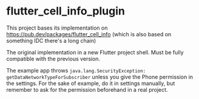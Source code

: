 # flutter_cell_info_plugin

This project bases its implementation on https://pub.dev/packages/flutter_cell_info (which is also based on something IDC there's a long chain)

The original implementation in a new Flutter project shell. Must be fully compatible with the previous version.

The example app throws `java.lang.SecurityException: getDataNetworkTypeForSubscriber` unless you give the Phone permission in the settings. For the sake of example, do it in settings manually, but remember to ask for the permission beforehand in a real project.